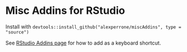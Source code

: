 Misc Addins for RStudio
==========================

Install with `devtools::install_github("alexperrone/miscAddins", type = "source")`

See [RStudio Addins page](https://rstudio.github.io/rstudioaddins/)
for how to add as a keyboard shortcut.
